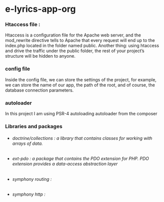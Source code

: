 # e-lyrics-app-org

### Htaccess file :

Htaccess is a configuration file for the Apache web server, and the mod_rewrite directive tells to Apache that every request will end up to the index.php located in the folder named public.
Another thing: using htaccess and drive the traffic under the public folder, the rest of your project’s structure will be hidden to anyone.

### config file

Inside the config file, we can store the settings of the project, for example, we can store the name of our app, the path of the root, and of course, the database connection parameters.

### autoloader

In this project I am using PSR-4 autoloading autoloader from the composer

### Libraries and packages 
 
* ###### doctrine/collections : a library that contains classes for working with arrays of data.
* ###### ext-pdo : a package that contains the PDO extension for PHP. PDO extension provides a data-access abstraction layer
* ###### symphony routing : 
* ###### symphony http : 